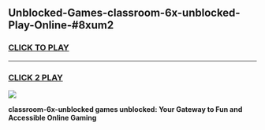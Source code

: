 
## Unblocked-Games-classroom-6x-unblocked-Play-Online-#8xum2
<h3>
<a href="https://premium.freeplayer.one?title=classroom-6x-unblocked&ref=27F">CLICK TO PLAY</a></h3>
<hr>

<h3>
<a href="https://premium.freeplayer.one?title=classroom-6x-unblocked&ref=27F">CLICK 2 PLAY</a>
  
</h3>

<a href="https://premium.freeplayer.one?title=classroom-6x-unblocked&ref=27F"><img src="https://clearcache.store/games.png"></a>


**classroom-6x-unblocked games unblocked: Your Gateway to Fun and Accessible Online Gaming**
